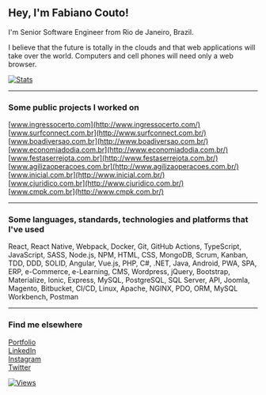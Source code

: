 ## Hey, I'm Fabiano Couto!

I'm Senior Software Engineer from Rio de Janeiro, Brazil.

I believe that the future is totally in the clouds and that web applications will take over the world. Computers and cell phones will need only a web browser.

[![Stats](https://github-readme-stats.vercel.app/api?username=fabianocouto&show_icons=true&include_all_commits=true&count_private=true&hide=stars&bg_color=2b333d&text_color=adbac7&border_color=373e47)](https://github.com/anuraghazra/github-readme-stats)

---
### Some public projects I worked on

[www.ingressocerto.com](http://www.ingressocerto.com/)<br>
[www.surfconnect.com.br](http://www.surfconnect.com.br/)<br>
[www.boadiversao.com.br](http://www.boadiversao.com.br/)<br>
[www.economiadodia.com.br](http://www.economiadodia.com.br/)<br>
[www.festaserrejota.com.br](http://www.festaserrejota.com.br/)<br>
[www.agilizaoperacoes.com.br](http://www.agilizaoperacoes.com.br/)<br>
[www.inicial.com.br](http://www.inicial.com.br/)<br>
[www.cjuridico.com.br](http://www.cjuridico.com.br/)<br>
[www.cmpk.com.br](http://www.cmpk.com.br/)<br>

---
### Some languages, standards, technologies and platforms that I've used

React, React Native, Webpack, Docker, Git, GitHub Actions, TypeScript, JavaScript, SASS, Node.js, NPM, HTML, CSS, MongoDB, Scrum, Kanban, TDD, DDD, SOLID, Angular, Vue.js, PHP, C#, .NET, Java, Android, PWA, SPA, ERP, e-Commerce, e-Learning, CMS, Wordpress, jQuery, Bootstrap, Materialize, Ionic, Express, MySQL, PostgreSQL, SQL Server, API, Joomla, Magento, Bitbucket, CI/CD, Linux, Apache, NGINX, PDO, ORM, MySQL Workbench, Postman

---

### Find me elsewhere

[Portfolio](http://www.fabianocouto.com.br) <br>
[LinkedIn](https://www.linkedin.com/in/fabianocoutol/) <br>
[Instagram](https://instagram.com/fabianocouto) <br>
[Twitter](https://twitter.com/fabianocoutol) <br>

[![Views](https://komarev.com/ghpvc/?username=fabianocouto&style=flat)](https://github.com/antonkomarev/github-profile-views-counter)
